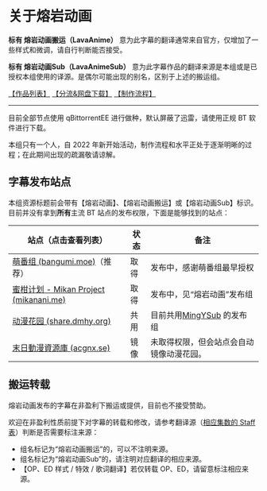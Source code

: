 # 关于熔岩动画

**标有 熔岩动画搬运（LavaAnime）** 意为此字幕的翻译通常来自官方，仅增加了一些样式和微调，请自行判断能否接受。

**标有 熔岩动画Sub（LavaAnimeSub）** 意为此字幕作品的翻译来源是本组或是已授权本组使用的译源。是偶尔可能出现的别名，区别于上述的搬运组。

[【作品列表】](/list) [【分流&amp;网盘下载】](pan) [【制作流程】](how)

---

目前全部节点使用 qBittorrentEE 进行做种，默认屏蔽了迅雷，请使用正规 BT 软件进行下载。

本组只有一个人，自 2022 年新开始活动，制作流程和水平正处于逐渐明晰的过程；在此期间出现的疏漏敬请谅解。

## 字幕发布站点

本组资源标题前会带有【熔岩动画】、【熔岩动画搬运】或【熔岩动画Sub】标识。目前并没有拿到**所有**主流 BT 站点的发布权限，下面是能够找到的站点：

| 站点（点击查看列表）                                                                                               | 状态 | 备注                                                  |
| ------------------------------------------------------------------------------------------------------------------ | ---- | ----------------------------------------------------- |
| [萌番组 (bangumi.moe)](https://bangumi.moe/tag/61f41a5f57d0f000073c6ced)（推荐）                                      | 取得 | 发布中，感谢萌番组最早授权                            |
| [蜜柑计划 - Mikan Project (mikanani.me)](https://mikanani.me/Home/PublishGroup/365)                                   | 取得 | 发布中，见“熔岩动画”发布组                          |
| [动漫花园 (share.dmhy.org)](https://share.dmhy.org/topics/list/user_id/755364)                                        | 共用 | 目前共用[MingYSub](https://www.mingysub.top/#/) 的发布组 |
| [末日動漫資源庫 (acgnx.se)](https://share.acgnx.se/search.php?sort_id=0&keyword=%E7%86%94%E5%B2%A9%E5%8A%A8%E7%94%BB) | 镜像 | 未取得权限，但会站点会自动镜像动漫花园。              |

## 搬运转载

熔岩动画发布的字幕在非盈利下搬运或提供，目前也不接受赞助。

欢迎在非盈利性质前提下对字幕的转载和修改，请参考翻译源（[相应集数的 Staff 表](how)）判断是否需要标注来源：

* 组名标记为“熔岩动画搬运”的，可以不注明来源。
* 组名标记为“熔岩动画Sub”的，请注明对应翻译的相应来源。
* 【OP、ED 样式 / 特效 / 歌词翻译】若仅转载 OP、ED，请留意标注相应来源。
